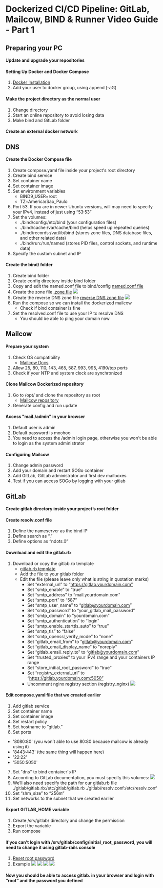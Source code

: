 # Dockerized CI/CD Pipeline: GitLab, Mailcow, BIND & Runner Video Guide - Part 1

## Preparing your PC

#### Update and upgrade your repositories

#### Setting Up Docker and Docker Compose

1. [Docker Installation](https://docs.docker.com/engine/install/)
2. Add your user to docker group, using append (-aG)

#### Make the project directory as the normal user

1. Change directory
2. Start an online repository to avoid losing data
3. Make bind and GitLab folder

#### Create an external docker network

## DNS

#### Create the Docker Compose file

1. Create compose.yaml file inside your project's root directory
2. Create bind service
4. Set container name
5. Set container image
6. Set environment variables
    - BIND9_USER=root
    - TZ=America/Sao_Paulo
7. Port 53. If you are in newer Ubuntu versions, will may need to specify your IPv4, instead of just using “53:53”
8. Set the volumes:
    - ./bind/config:/etc/bind (your configuration files)
    - ./bind/cache:/var/cache/bind (helps speed up repeated queries)
    - ./bind/records:/var/lib/bind (stores zone files, DNS database files, and other related data)
    - ./bind/run:/run/named (stores PID files, control sockets, and runtime data)
9. Specify the custom subnet and IP

#### Create the bind/ folder

1. Create bind folder
2. Create config directory inside bind folder
3. Copy and edit the named.conf file to bind/config
[named.conf file](https://github.com/victor-raphael17/cicd-tutorial-part-1/blob/main/bind/config/named.conf)
4. Create the zone file [.zone file](https://github.com/victor-raphael17/cicd-tutorial-part-1/blob/main/bind/config/myprojectinfra.com.zone)
![](./project-images/domain-zone.jpeg)
5. Create the reverse DNS zone file [reverse DNS zone file](https://github.com/victor-raphael17/cicd-tutorial-part-1/blob/main/bind/config/192.168.0.zone)
![](./project-images/reverse-zone.jpeg)
6. Run the compose so we can install the dockerized mailcow
    - Check if bind container is fine
7. Set the resolved.conf file to use your IP to resolve DNS
    - You should be able to ping your domain now

## Mailcow

#### Prepare your system

1. Check OS compatibility
    - [Mailcow Docs](https://docs.mailcow.email/getstarted/prerequisite-system/)
2. Allow 25, 80, 110, 143, 465, 587, 993, 995, 4190/tcp ports
3. Check if your NTP and system clock are synchronized

#### Clone Mailcow Dockerized repository

1. Go to /opt/ and clone the repository as root
    - [Mailcow repository](https://github.com/mailcow/mailcow-dockerized.git)
2. Generate config and run update

#### Access "mail.<your domain >/admin" in your browser

1. Default user is admin
2. Default password is moohoo
3. You need to access the /admin login page, otherwise you won't be able to login as the system administrator

#### Configuring Mailcow

1. Change admin password
2. Add your domain and restart SOGo container
3. Add GitLab, GitLab administrator and first dev mailboxes
4. Test if you can access SOGo by logging with your gitlab

## GitLab

#### Create gitlab directory inside your project’s root folder

#### Create resolv.conf file

1. Define the nameserver as the bind IP
2. Define search as “.”
3. Define options as “ndots:0”

#### Download and edit the gitlab.rb

1. Download or copy the gitlab.rb template
    - [gitlab.rb template](https://gitlab.com/gitlab-org/omnibus-gitlab/blob/master/files/gitlab-config-template/gitlab.rb.template)
    - Add the file to your gitlab folder
    - Edit the file (please leave only what is string in quotation marks)
        - Set “external_url” to “https://gitlab.yourdomain.com”
        - Set “smtp_enable” to “true”
        - Set “smtp_address” to “mail.yourdomain.com”
        - Set “smtp_port” to “587”
        - Set “smtp_user_name” to “gitlab@yourdomain.com”
        - Set “smtp_password” to “your_gitlab_mail_password”
        - Set “smtp_domain” to "yourdomain.com”
        - Set “smtp_authentication” to “login”
        - Set “smtp_enable_starttls_auto” to “true”
        - Set “smtp_tls” to “false”
        - Set “smtp_openssl_verify_mode” to “none”
        - Set “gitlab_email_from” to “gitlab@yourdomain.com”
        - Set “gitlab_email_display_name” to  "noreply"
        - Set “gitlab_email_reply_to” to “gitlab@yourdomain.com”
        - Set “trusted_proxies” to your IPv4 range and your containers IP range
        - Set “store_initial_root_password” to “true”
        - Set “registry_external_url” to “https://gitlab.yourdomain.com:5050”
        - Uncomment nginx registry section (registry_nginx)
![](/project-images/nginx-registry.jpeg)

#### Edit compose.yaml file that we created earlier

1. Add gitlab service
2. Set container name
3. Set container image
4. Set restart policy
5. Set hostname to “gitlab.<your domain>”
6. Set ports
- '8080:80' (you won’t able to use 80:80 because mailcow is already using it)
- '8443:443' (the same thing will happen here)
- '22:22'
- '5050:5050'
7. Set "dns" to bind container's IP
8. According to GitLab documentation, you must specify this volumes:
![](/project-images/gitlab-volumes.png)
9. We’ll also need specify the path for our gitlab.rb file
./gitlab/gitlab.rb:/etc/gitlab/gitlab.rb
./gitlab/resolv.conf:/etc/resolv.conf
10. Set “shm_size” to “256m”
11. Set networks to the subnet that we created earlier

#### Export GITLAB_HOME variable

1. Create /srv/gitlab/ directory and change the permission
2. Export the variable
3. Run compose

####  If you can’t login with /srv/gitlab/config/initial_root_password, you will need to change it using gitlab-rails console

1. [Reset root password](https://docs.gitlab.com/security/reset_user_password/#reset-your-root-password)
2. Example
![](/project-images/gitlab-rails-1.png)
![](/project-images/gitlab-rails-2.png)
![](/project-images/gitlab-rails-3.png)
![](/project-images/gitlab-rails-4.png)

#### Now you should be able to access gitlab.<your domain> in your browser and login with “root” and the password you defined
